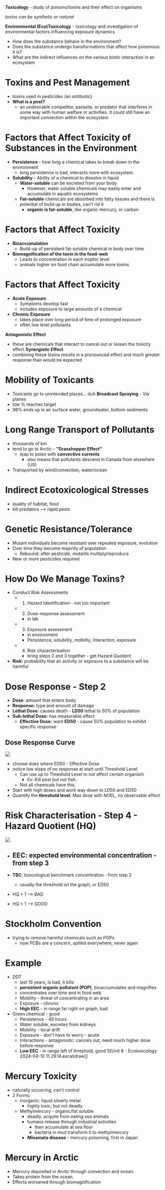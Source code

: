 **Toxicology** - study of poisons/toxins and their effect on organisms

*toxins can be synthetic or natural*

**Environmental (Eco)Toxicology** - toxicology and investigation of environmental factors influencing exposure dynamics
- How does the substance behave in the environment?
- Does the substance undergo transformations that affect how poisonous it is?
- What are the indirect influences on the various biotic interaction in an ecosystem

# Toxins and Pest Management
- toxins used in pesticides (an antibiotic)
- **What is a pest?**
	- an undesirable competitor, parasite, or predator that interferes in some way with human welfare or activities. It could still have an important connection within the ecosystem

# Factors that Affect Toxicity of Substances in the Environment
- **Persistence** - how long a chemical takes to break down in the environment
	- long persistence is bad, interacts more with ecosystem
- **Solubility** - Ability of a chemical to dissolve in liquid
	- **Water-soluble** can be excreted from your body
		- However, water soluble chemicals may easily enter and accumulate in aquatic ecosystems
	- **Fat-soluble** chemicals are absorbed into fatty tissues and there is potential of build up in bodies, can't rid it
		- **organic is fat-soluble**, like organic mercury, or carbon

# Factors that Affect Toxicity
- **Bioaccumulation**
	- Build-up of persistent fat-soluble chemical in body over time
- **Biomagnification of the toxin in the food-web**
	- Leads to concentration in each trophic level
	- animals higher on food chain accumulate more toxins

# Factors that Affect Toxicity
- **Acute Exposure**
	- Symptoms develop fast
	- includes exposure to large amounts of a chemical
- **Chronic Exposure**
	- takes place over long period of time of prolonged exposure
	- often low level pollutants

**Antagonistic Effect**
- these are chemicals that interact to cancel out or lessen the toxicity effect
**Synergistic Effect** 
- combining these toxins results in a pronounced effect and much greater response than would be expected

# Mobility of Toxicants
- Toxicants go to unintended places... duh
**Broadcast Spraying** - Via planes
- low % reaches target
- 98% ends up in air surface water, groundwater, bottom sediments

# Long Range Transport of Pollutants
- thousands of km
- tend to go to Arctic - **"Grasshopper Effect"** 
	- leap to poles with **convective currents**
		- also means that pollutants descend in Canada from elsewhere (US)
- Transported by wind/convection, water/ocean

# Indirect Ecotoxicological Stresses
- quality of habitat, food
- kill predators --> rapid pests 

# Genetic Resistance/Tolerance
- Mutant individuals become resistant over repeated exposure, evolution
- Over time they become majority of population
	- Rebound: after pesticide, mutants multiply/reproduce
- New or more pesticides required

# How Do We Manage Toxins?
- Conduct Risk Assessments
	- 1. Hazard Identification - not too important
	- 2. Dose-response assessment
		- in lab
	- 3. Exposure assessment
		- in environment
		- Persistence, solubility, mobility, interaction, exposure
	- 4. Risk characterisation
		- bring steps 2 and 3 together - get Hazard Quotient
- **Risk:** probability that an activity or exposure to a substance will be harmful

# Dose Response - Step 2
- **Dose**: amount that enters body
- **Response:** type and amount of damage
- **Lethal Dose:** causes death - **LD50** lethal to 50% of population
- **Sub-lethal Dose:** has measurable effect
	- **Effective Dose:** want **ED50** - cause 50% population to exhibit specific response
## Dose Response Curve

![](../Images/Pasted%20image%2020240405120630.png)

- choose does where ED50 - Effective Dose
- notice low slope of no response at start until Threshold Level
	- Can use up to Threshold Level to not affect certain organism
		- Ex: Kill pest but not fish.
	- Not all chemicals have this.
- Start with high doses and work way down to LD50 and ED50
- Quantify the **threshold level**: Max dose with NOEL, no observable effect

# Risk Characterisation - Step 4 - Hazard Quotient (HQ)

![](../Images/Pasted%20image%2020240408113426.png)

- **EEC**: expected environmental concentration - from step 3
	- 
- **TBC**: toxicological benchmark concentration - from step 2
	- usually the threshold on the graph, or ED50

- HQ > 1  -->  BAD
- HQ < 1  -->  GOOD

# Stockholm Convention
- trying to remove harmful chemicals such as POPs
	- now PCBs are a concern, spilled everywhere, never again


# Example
- DDT
	- last 15 years, is bad, it kills
	- **persistent organic pollutant (POP)**, bioaccumulates and magnifies
	- concentrates over time and in food web
	- Mobility - threat of concentrating in an area
	- Exposure - chronic
	- **High EEC** - in range far right on graph, bad
- Green chemical - good
	- Persistence - 48 hours
	- Water soluble, excretes from kidneys
	- Mobility - local drift
	- Exposure - don't have to worry - acute
	- Interactions - antagonistic: cancels out, need much higher dose before response
	- **Low EEC** - in range left of threshold, good
![[Unit 8 - Ecotoxicology 2024-04-10 11.29.14.excalidraw]]
# Mercury Toxicity
- naturally occurring, can't control 
- 2 Forms:
	- inorganic: liquid silverly metal
		- highly toxic, but not deadly
	- Methylmercury - organic/fat soluble
		- deadly, acquire from eating sea animals
		- humans release through industrial activities
			- then accumulate at sea floor
			- bacteria in mud transform it to methylmercury
		- **Minamata disease** - mercury poisoning, first in Japan

# Mercury in Arctic
- Mercury deposited in Arctic through convection and ocean.
- Takes protein from the ocean.
- Effects worsened through biomagnification
